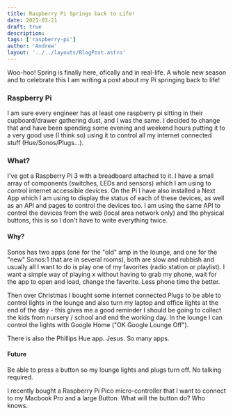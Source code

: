 ```yaml
---
title: Raspberry Pi Springs back to Life!
date: 2021-03-21
draft: true
description:
tags: ['raspberry-pi']
author: 'Andrew'
layout: '../../layouts/BlogPost.astro'
---
```


Woo-hoo! Spring is finally here, ofically and in real-life. A whole new season and to celebrate this I am writing a post about my Pi springing back to life!

### Raspberry Pi
I am sure every engineer has at least one raspberry pi sitting in their cupboard/drawer gathering dust, and I was the same. I decided to change that and have been spending some evening and weekend hours putting it to a very good use (I think so) using it to control all my internet connected stuff (Hue/Sonos/Plugs...).


### What?
I've got a Raspberry Pi 3 with a breadboard attached to it. I have a small array of components (switches, LEDs and sensors) which I am using to control internet accessible devices. On the Pi I have also installed a Next App which I am using to display the status of each of these devices, as well as an API and pages to control the devices too. I am using the same API to control the devices from the web (local area network only) and the physical buttons, this is so I don't have to write everything twice.

#### Why?
Sonos has two apps (one for the "old" amp in the lounge, and one for the "new" Sonos:1 that are in several rooms), both are slow and rubbish and usually all I want to do is play one of my favorites (radio station or playlist). I want a simple way of playing x without having to grab my phone, wait for the app to open and load, change the favorite. Less phone time the better.

Then over Christmas I bought some internet connected Plugs to be able to control lights in the lounge and also turn my laptop and office lights at the end of the day - this gives me a good reminder I should be going to collect the kids from nursery / school and end the working day. In the lounge I can control the lights with Google Home ("OK Google Lounge Off").

There is also the Phillips Hue app. Jesus. So many apps.


#### Future
Be able to press a button so my lounge lights and plugs turn off. No talking required.

I recently bought a Raspberry Pi Pico micro-controller that I want to connect to my Macbook Pro and a large Button. What will the button do? Who knows.

